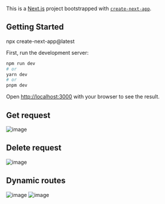 This is a [Next.js](https://nextjs.org/) project bootstrapped with [`create-next-app`](https://github.com/vercel/next.js/tree/canary/packages/create-next-app).

## Getting Started
npx create-next-app@latest

First, run the development server:

```bash
npm run dev
# or
yarn dev
# or
pnpm dev
```

Open [http://localhost:3000](http://localhost:3000) with your browser to see the result.

## Get request
![image](https://github.com/suraj480/next-first-project/assets/72219318/f804f851-e781-4663-b10e-f5a7ba352457)

## Delete request
![image](https://github.com/suraj480/next-first-project/assets/72219318/64b56b39-ec11-48d7-9a1f-591fc3451e81)

## Dynamic routes 
![image](https://github.com/suraj480/next-first-project/assets/72219318/6cb52bb3-5b7f-41e5-bf51-ad43ab6d7a36)
![image](https://github.com/suraj480/next-first-project/assets/72219318/b2ecdd80-8e34-44cd-a6a7-d64d697aa62f)



